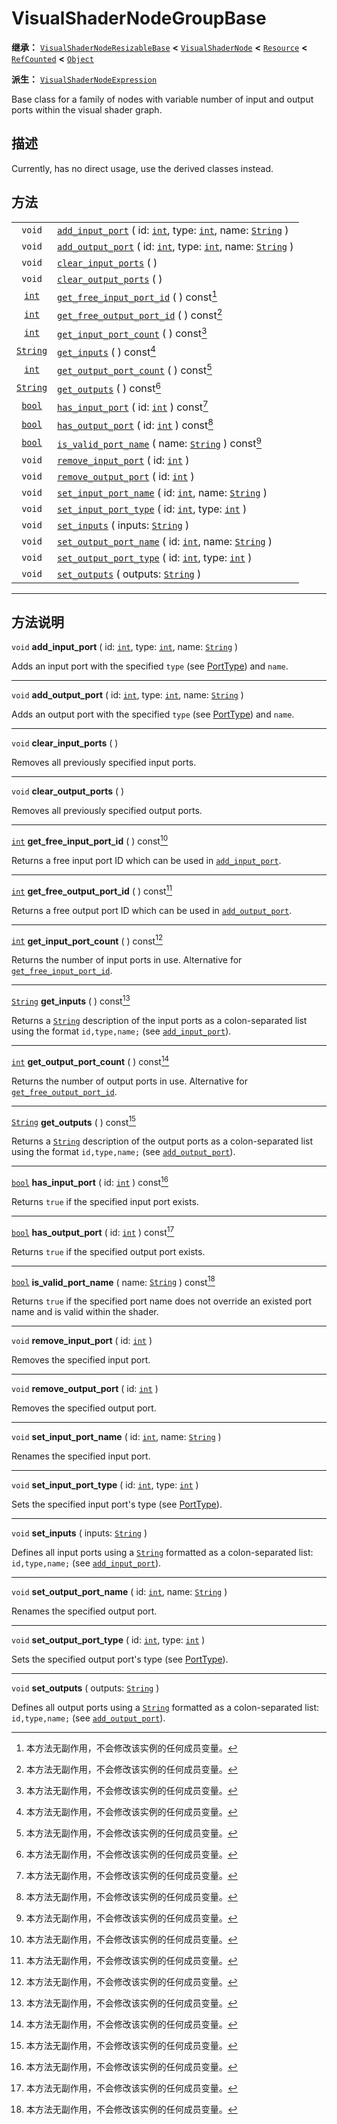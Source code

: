 <!-- ⚠ 请勿编辑本文件 ⚠ -->
<!-- 本文档使用脚本从 WeDot 引擎源码仓库生成。 -->
<!-- 生成脚本：https://github.com/WeDot-Engine/WeDot/tree/4.3/doc/tools/make_md.py； -->
<!-- 原文件：https://github.com/WeDot-Engine/WeDot/tree/4.3/doc/classes/VisualShaderNodeGroupBase.xml。 -->

<div id="_class_visualshadernodegroupbase"></div>

# VisualShaderNodeGroupBase

**继承：** [`VisualShaderNodeResizableBase`](class_visualshadernoderesizablebase.md) **<** [`VisualShaderNode`](class_visualshadernode.md) **<** [`Resource`](class_resource.md) **<** [`RefCounted`](class_refcounted.md) **<** [`Object`](class_object.md)

**派生：** [`VisualShaderNodeExpression`](class_visualshadernodeexpression.md)

Base class for a family of nodes with variable number of input and output ports within the visual shader graph.

## 描述

Currently, has no direct usage, use the derived classes instead.

## 方法

|||
|:-:|:--|
| `void`                      | [`add_input_port`](class_visualshadernodegroupbasemd#class_visualshadernodegroupbase_method_add_input_port) ( id: [`int`](class_int.md), type: [`int`](class_int.md), name: [`String`](class_string.md) )   |
| `void`                      | [`add_output_port`](class_visualshadernodegroupbasemd#class_visualshadernodegroupbase_method_add_output_port) ( id: [`int`](class_int.md), type: [`int`](class_int.md), name: [`String`](class_string.md) ) |
| `void`                      | [`clear_input_ports`](class_visualshadernodegroupbasemd#class_visualshadernodegroupbase_method_clear_input_ports) ( )                                                                                       |
| `void`                      | [`clear_output_ports`](class_visualshadernodegroupbasemd#class_visualshadernodegroupbase_method_clear_output_ports) ( )                                                                                     |
| [`int`](class_int.md)       | [`get_free_input_port_id`](class_visualshadernodegroupbasemd#class_visualshadernodegroupbase_method_get_free_input_port_id) ( ) const[^const]                                                               |
| [`int`](class_int.md)       | [`get_free_output_port_id`](class_visualshadernodegroupbasemd#class_visualshadernodegroupbase_method_get_free_output_port_id) ( ) const[^const]                                                             |
| [`int`](class_int.md)       | [`get_input_port_count`](class_visualshadernodegroupbasemd#class_visualshadernodegroupbase_method_get_input_port_count) ( ) const[^const]                                                                   |
| [`String`](class_string.md) | [`get_inputs`](class_visualshadernodegroupbasemd#class_visualshadernodegroupbase_method_get_inputs) ( ) const[^const]                                                                                       |
| [`int`](class_int.md)       | [`get_output_port_count`](class_visualshadernodegroupbasemd#class_visualshadernodegroupbase_method_get_output_port_count) ( ) const[^const]                                                                 |
| [`String`](class_string.md) | [`get_outputs`](class_visualshadernodegroupbasemd#class_visualshadernodegroupbase_method_get_outputs) ( ) const[^const]                                                                                     |
| [`bool`](class_bool.md)     | [`has_input_port`](class_visualshadernodegroupbasemd#class_visualshadernodegroupbase_method_has_input_port) ( id: [`int`](class_int.md) ) const[^const]                                                     |
| [`bool`](class_bool.md)     | [`has_output_port`](class_visualshadernodegroupbasemd#class_visualshadernodegroupbase_method_has_output_port) ( id: [`int`](class_int.md) ) const[^const]                                                   |
| [`bool`](class_bool.md)     | [`is_valid_port_name`](class_visualshadernodegroupbasemd#class_visualshadernodegroupbase_method_is_valid_port_name) ( name: [`String`](class_string.md) ) const[^const]                                     |
| `void`                      | [`remove_input_port`](class_visualshadernodegroupbasemd#class_visualshadernodegroupbase_method_remove_input_port) ( id: [`int`](class_int.md) )                                                             |
| `void`                      | [`remove_output_port`](class_visualshadernodegroupbasemd#class_visualshadernodegroupbase_method_remove_output_port) ( id: [`int`](class_int.md) )                                                           |
| `void`                      | [`set_input_port_name`](class_visualshadernodegroupbasemd#class_visualshadernodegroupbase_method_set_input_port_name) ( id: [`int`](class_int.md), name: [`String`](class_string.md) )                      |
| `void`                      | [`set_input_port_type`](class_visualshadernodegroupbasemd#class_visualshadernodegroupbase_method_set_input_port_type) ( id: [`int`](class_int.md), type: [`int`](class_int.md) )                            |
| `void`                      | [`set_inputs`](class_visualshadernodegroupbasemd#class_visualshadernodegroupbase_method_set_inputs) ( inputs: [`String`](class_string.md) )                                                                 |
| `void`                      | [`set_output_port_name`](class_visualshadernodegroupbasemd#class_visualshadernodegroupbase_method_set_output_port_name) ( id: [`int`](class_int.md), name: [`String`](class_string.md) )                    |
| `void`                      | [`set_output_port_type`](class_visualshadernodegroupbasemd#class_visualshadernodegroupbase_method_set_output_port_type) ( id: [`int`](class_int.md), type: [`int`](class_int.md) )                          |
| `void`                      | [`set_outputs`](class_visualshadernodegroupbasemd#class_visualshadernodegroupbase_method_set_outputs) ( outputs: [`String`](class_string.md) )                                                              |

<!-- rst-class:: classref-section-separator -->

---

## 方法说明

<div id="_class_visualshadernodegroupbase_method_add_input_port"></div>

`void` **add_input_port** ( id: [`int`](class_int.md), type: [`int`](class_int.md), name: [`String`](class_string.md) )<div id="class_visualshadernodegroupbase_method_add_input_port"></div>

Adds an input port with the specified `type` (see [PortType](#enum_visualshadernode_porttype)) and `name`.

<!-- rst-class:: classref-item-separator -->

---

<div id="_class_visualshadernodegroupbase_method_add_output_port"></div>

`void` **add_output_port** ( id: [`int`](class_int.md), type: [`int`](class_int.md), name: [`String`](class_string.md) )<div id="class_visualshadernodegroupbase_method_add_output_port"></div>

Adds an output port with the specified `type` (see [PortType](#enum_visualshadernode_porttype)) and `name`.

<!-- rst-class:: classref-item-separator -->

---

<div id="_class_visualshadernodegroupbase_method_clear_input_ports"></div>

`void` **clear_input_ports** ( )<div id="class_visualshadernodegroupbase_method_clear_input_ports"></div>

Removes all previously specified input ports.

<!-- rst-class:: classref-item-separator -->

---

<div id="_class_visualshadernodegroupbase_method_clear_output_ports"></div>

`void` **clear_output_ports** ( )<div id="class_visualshadernodegroupbase_method_clear_output_ports"></div>

Removes all previously specified output ports.

<!-- rst-class:: classref-item-separator -->

---

<div id="_class_visualshadernodegroupbase_method_get_free_input_port_id"></div>

[`int`](class_int.md) **get_free_input_port_id** ( ) const[^const]<div id="class_visualshadernodegroupbase_method_get_free_input_port_id"></div>

Returns a free input port ID which can be used in [`add_input_port`](#class_visualshadernodegroupbase_method_add_input_port).

<!-- rst-class:: classref-item-separator -->

---

<div id="_class_visualshadernodegroupbase_method_get_free_output_port_id"></div>

[`int`](class_int.md) **get_free_output_port_id** ( ) const[^const]<div id="class_visualshadernodegroupbase_method_get_free_output_port_id"></div>

Returns a free output port ID which can be used in [`add_output_port`](#class_visualshadernodegroupbase_method_add_output_port).

<!-- rst-class:: classref-item-separator -->

---

<div id="_class_visualshadernodegroupbase_method_get_input_port_count"></div>

[`int`](class_int.md) **get_input_port_count** ( ) const[^const]<div id="class_visualshadernodegroupbase_method_get_input_port_count"></div>

Returns the number of input ports in use. Alternative for [`get_free_input_port_id`](#class_visualshadernodegroupbase_method_get_free_input_port_id).

<!-- rst-class:: classref-item-separator -->

---

<div id="_class_visualshadernodegroupbase_method_get_inputs"></div>

[`String`](class_string.md) **get_inputs** ( ) const[^const]<div id="class_visualshadernodegroupbase_method_get_inputs"></div>

Returns a [`String`](class_string.md) description of the input ports as a colon-separated list using the format `id,type,name;` (see [`add_input_port`](#class_visualshadernodegroupbase_method_add_input_port)).

<!-- rst-class:: classref-item-separator -->

---

<div id="_class_visualshadernodegroupbase_method_get_output_port_count"></div>

[`int`](class_int.md) **get_output_port_count** ( ) const[^const]<div id="class_visualshadernodegroupbase_method_get_output_port_count"></div>

Returns the number of output ports in use. Alternative for [`get_free_output_port_id`](#class_visualshadernodegroupbase_method_get_free_output_port_id).

<!-- rst-class:: classref-item-separator -->

---

<div id="_class_visualshadernodegroupbase_method_get_outputs"></div>

[`String`](class_string.md) **get_outputs** ( ) const[^const]<div id="class_visualshadernodegroupbase_method_get_outputs"></div>

Returns a [`String`](class_string.md) description of the output ports as a colon-separated list using the format `id,type,name;` (see [`add_output_port`](#class_visualshadernodegroupbase_method_add_output_port)).

<!-- rst-class:: classref-item-separator -->

---

<div id="_class_visualshadernodegroupbase_method_has_input_port"></div>

[`bool`](class_bool.md) **has_input_port** ( id: [`int`](class_int.md) ) const[^const]<div id="class_visualshadernodegroupbase_method_has_input_port"></div>

Returns `true` if the specified input port exists.

<!-- rst-class:: classref-item-separator -->

---

<div id="_class_visualshadernodegroupbase_method_has_output_port"></div>

[`bool`](class_bool.md) **has_output_port** ( id: [`int`](class_int.md) ) const[^const]<div id="class_visualshadernodegroupbase_method_has_output_port"></div>

Returns `true` if the specified output port exists.

<!-- rst-class:: classref-item-separator -->

---

<div id="_class_visualshadernodegroupbase_method_is_valid_port_name"></div>

[`bool`](class_bool.md) **is_valid_port_name** ( name: [`String`](class_string.md) ) const[^const]<div id="class_visualshadernodegroupbase_method_is_valid_port_name"></div>

Returns `true` if the specified port name does not override an existed port name and is valid within the shader.

<!-- rst-class:: classref-item-separator -->

---

<div id="_class_visualshadernodegroupbase_method_remove_input_port"></div>

`void` **remove_input_port** ( id: [`int`](class_int.md) )<div id="class_visualshadernodegroupbase_method_remove_input_port"></div>

Removes the specified input port.

<!-- rst-class:: classref-item-separator -->

---

<div id="_class_visualshadernodegroupbase_method_remove_output_port"></div>

`void` **remove_output_port** ( id: [`int`](class_int.md) )<div id="class_visualshadernodegroupbase_method_remove_output_port"></div>

Removes the specified output port.

<!-- rst-class:: classref-item-separator -->

---

<div id="_class_visualshadernodegroupbase_method_set_input_port_name"></div>

`void` **set_input_port_name** ( id: [`int`](class_int.md), name: [`String`](class_string.md) )<div id="class_visualshadernodegroupbase_method_set_input_port_name"></div>

Renames the specified input port.

<!-- rst-class:: classref-item-separator -->

---

<div id="_class_visualshadernodegroupbase_method_set_input_port_type"></div>

`void` **set_input_port_type** ( id: [`int`](class_int.md), type: [`int`](class_int.md) )<div id="class_visualshadernodegroupbase_method_set_input_port_type"></div>

Sets the specified input port's type (see [PortType](#enum_visualshadernode_porttype)).

<!-- rst-class:: classref-item-separator -->

---

<div id="_class_visualshadernodegroupbase_method_set_inputs"></div>

`void` **set_inputs** ( inputs: [`String`](class_string.md) )<div id="class_visualshadernodegroupbase_method_set_inputs"></div>

Defines all input ports using a [`String`](class_string.md) formatted as a colon-separated list: `id,type,name;` (see [`add_input_port`](#class_visualshadernodegroupbase_method_add_input_port)).

<!-- rst-class:: classref-item-separator -->

---

<div id="_class_visualshadernodegroupbase_method_set_output_port_name"></div>

`void` **set_output_port_name** ( id: [`int`](class_int.md), name: [`String`](class_string.md) )<div id="class_visualshadernodegroupbase_method_set_output_port_name"></div>

Renames the specified output port.

<!-- rst-class:: classref-item-separator -->

---

<div id="_class_visualshadernodegroupbase_method_set_output_port_type"></div>

`void` **set_output_port_type** ( id: [`int`](class_int.md), type: [`int`](class_int.md) )<div id="class_visualshadernodegroupbase_method_set_output_port_type"></div>

Sets the specified output port's type (see [PortType](#enum_visualshadernode_porttype)).

<!-- rst-class:: classref-item-separator -->

---

<div id="_class_visualshadernodegroupbase_method_set_outputs"></div>

`void` **set_outputs** ( outputs: [`String`](class_string.md) )<div id="class_visualshadernodegroupbase_method_set_outputs"></div>

Defines all output ports using a [`String`](class_string.md) formatted as a colon-separated list: `id,type,name;` (see [`add_output_port`](#class_visualshadernodegroupbase_method_add_output_port)).

[^virtual]: 本方法通常需要用户覆盖才能生效。
[^const]: 本方法无副作用，不会修改该实例的任何成员变量。
[^vararg]: 本方法除了能接受在此处描述的参数外，还能够继续接受任意数量的参数。
[^constructor]: 本方法用于构造某个类型。
[^static]: 调用本方法无需实例，可直接使用类名进行调用。
[^operator]: 本方法描述的是使用本类型作为左操作数的有效运算符。
[^bitfield]: 这个值是由下列位标志构成位掩码的整数。
[^void]: 无返回值。
